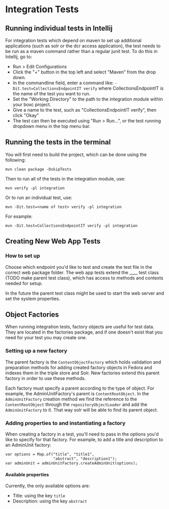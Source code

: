 # Integration Tests

## Running individual tests in Intellij
For integration tests which depend on maven to set up additional applications (such as solr or the dcr access
application), the test needs to be run as a maven command rather than a regular junit test. To do this in Intellij,
go to:

* Run > Edit Configurations
* Click the "+" button in the top left and select "Maven" from the drop down.
* In the commandline field, enter a command like: `-Dit.test=CollectionsEndpointIT verify` where CollectionsEndpointIT is the name of the test you want to run.
* Set the "Working Directory" to the path to the integration module within your boxc project.
* Give a name to the test, such as "CollectionsEndpointIT verify", then click "Okay"
* The test can then be executed using "Run > Run...", or the test running dropdown menu in the top menu bar.

## Running the tests in the terminal
You will first need to build the project, which can be done using the following:
```
mvn clean package -DskipTests
```

Then to run all of the tests in the integration module, use:
```
mvn verify -pl integration
```
Or to run an individual test, use:
```
mvn -Dit.test=<name of test> verify -pl integration
```
For example:
```
mvn -Dit.test=CollectionsEndpointIT verify -pl integration
```

## Creating New Web App Tests
### How to set up 
Choose which endpoint you'd like to test and create the test file in the correct web package
folder. The web app tests extend the ____ test class (TODO make parent test class), which has access to 
methods and contexts needed for setup. 

In the future the parent test class might be used to start the web server and set the system properties.

## Object Factories
When running integration tests, factory objects are useful for test data. They are located
in the factories package, and if one doesn't exist that you need for your test you may create one.

### Setting up a new factory
The parent factory is the `ContentObjectFactory` which holds validation and preparation
methods for adding created factory objects in Fedora and indexes them in the triple store
and Solr. New factories extend this parent factory in order to use these methods.

Each factory must specify a parent according to the type of object. For example, the 
AdminUnitFactory's parent is `ContentRootObject`. In the `AdminUnitFactory` creation method we find the 
reference to the `ContentRootObject` through the `repositoryObjectLoader` and add the 
`AdminUnitFactory` to it. That way solr will be able to find its parent object.

### Adding properties to and instantiating a factory
When creating a factory in a test, you'll need to pass in the options you'd like to specify 
for that factory. For example, to add a title and description to an AdminUnit factory:

```
var options = Map.of("title", "title1",
                     "abstract", "description1");
var adminUnit = adminUnitFactory.createAdminUnit(options);
```

#### Available properties
Currently, the only available options are:
- Title: using the key `title`
- Description: using the key `abstract`
